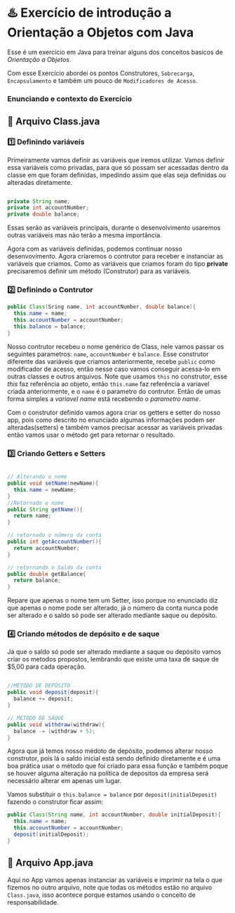 #  **♨️ Exercício de introdução a Orientação a Objetos com Java**

Esse é um exercício em Java para treinar alguns dos conceitos basicos de *Orientação a Objetos*.

Com esse Exercício abordei os pontos Construtores, `Sobrecarga`, `Encapsulamento` e também um pouco de `Modificadores de Acesso`.

### Enunciando e contexto do Exercício

>

## __📑 Arquivo Class.java__

### __1️⃣ Definindo variáveis__


  Primeiramente vamos definir as variáveis que iremos utilizar. Vamos definir essa variáveis como privadas, para que só possam ser acessadas dentro da classe em que foram definidas, impedindo assim que elas seja definidas ou alteradas diretamente.

~~~java

private String name;
private int accountNumber;
private double balance;

~~~~

Essas serão as variáveis principais, durante o desenvolvimento usaremos outras variáveis mas não terão a mesma importância.

Agora com as variáveis definidas, podemos continuar nosso desenvovimento. Agora criaremos o contrutor para receber e instanciar as variáveis que criamos. Como as variáveis que criamos foram do tipo **private**  precisaremos definir um método (Construtor) para as variáveis.

###  __2️⃣ Definindo o Contrutor__

~~~Java
public Class(Sring name, int accountNumber, double balance){
  this.name = name;
  this.accountNumber = accountNumber;
  this.balance = balance;
}
~~~

Nosso contrutor recebeu o nome genérico de Class, nele vamos passar os seguintes parametros: ```name```, ```accountNumber``` e ```balance```. Esse construtor diferente das variáveis que criamos anteriormente, recebe `public` como modificador de acesso, então nesse caso vamos conseguir acessa-lo em outras classes e outros arquivos.
Note que usamos `this` no construtor, esse *this* faz referência ao objeto, então `this.name` faz referência a variavel criada anteriormente, e o `name` é o parametro do contrutor. Então de umas forma simples a *variavel name* está recebendo o *parametro name*.

Com o construtor definido vamos agora criar os getters e setter do nosso app, pois como descrito no enunciado algumas informações podem ser alteradas(setters) e também vamos precisar acessar as variáveis privadas então vamos usar o método get para retornar o resultado.


### __3️⃣ Criando Getters e Setters__

~~~java

// Alterando o nome
public void setName(newName){
  this.name = newName;
}
//Retornado o nome
public String getName(){
  return name;
}

// retornado o número da conta
public int getAccountNumber(){
  return accountNumber;
}

// retornando o Saldo da conta
public double getBalance{
  return balance;
}
~~~

Repare que apenas o nome tem um Setter, isso porque no enunciado diz que apenas o nome pode ser alterado, já o número da conta nunca pode ser alterado e o saldo só pode ser alterado mediante saque ou depósito.

### __4️⃣ Criando métodos de depósito e de saque__

Já que o saldo só pode ser alterado mediante a saque ou depósito vamos criar os metodos propostos, lembrando que existe uma taxa de saque de $5,00 para cada operação.

~~~java

//MÉTODO DE DEPÓSITO
public void deposit(deposit){
  balance += deposit;
}

// MÉTODO DE SAQUE
public void withdraw(withdraw){
  balance -= (withdraw + 5);
}
~~~

Agora que já temos nosso médoto de depósito, podemos alterar nosso construtor, pois lá o saldo inicial está sendo definido diretamente e é uma boa prática usar o método que foi criado para essa função e também poque se houver alguma alteração na política de depositos da empresa será necessário alterar em apenas um lugar.

Vamos substituir o ```this.balance = balance``` por ```deposit(initialDeposit)``` fazendo o construtor ficar assim:
~~~java
public Class(String name, int accountNumber, double initialDeposit){
  this.name = name;
  this.accountNumber = accountNumber;
  deposit(initialDeposit);
}
~~~

## __📑 Arquivo App.java__

Aqui no App vamos apenas instanciar as variáveis e imprimir na tela o que fizemos no outro arquivo, note que todas os métodos estão no arquivo `Class.java`, isso acontece porque estamos usando o conceito de responsabilidade.

~~~java

~~~
